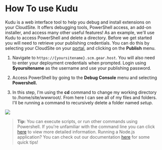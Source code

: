 # How To use Kudu
Kudu is a web interface tool to help you debug and install extensions on your CloudSite. It offers debugging tools, PowerShell access, an add-on installer, and access many other useful features! As an example, we'll use Kudu to access PowerShell and delete a directory. Before we get started you will need to retrieve your publishing credentials. You can do this by selecting your CloudSite on your [portal](https://my.gearhost.com), and clicking on the **Publish** menu.

1. Navigate to `https://{yoursitename}.scm.gear.host`. You will also need to enter your deployment credentials when prompted. Login using **$yoursitename** as the username and use your publishing password.

1. Access PowerShell by going to the **Debug Console** menu and selecting **Powershell.**

1. In this step, I'm using the **cd** command to change my working directory to /home/site/wwwroot/.  From here I can see all of my files and folders. I'll be running a command to recursively delete a folder named *setup*.

<img src="https://raw.githubusercontent.com/Gearhost/docs/master/Images/kudu4.PNG" />

>**Tip:** You can execute scripts, or run other commands using Powershell. If you're unfamiliar with the command line you can click [here](https://blogs.technet.microsoft.com/heyscriptingguy/2015/06/11/table-of-basic-powershell-commands/) to view more detailed information. Running a Node.js application? You can check out our documentation [here](https://www.gearhost.com/documentation/getting-started-with-nodejs) for some quick tips!